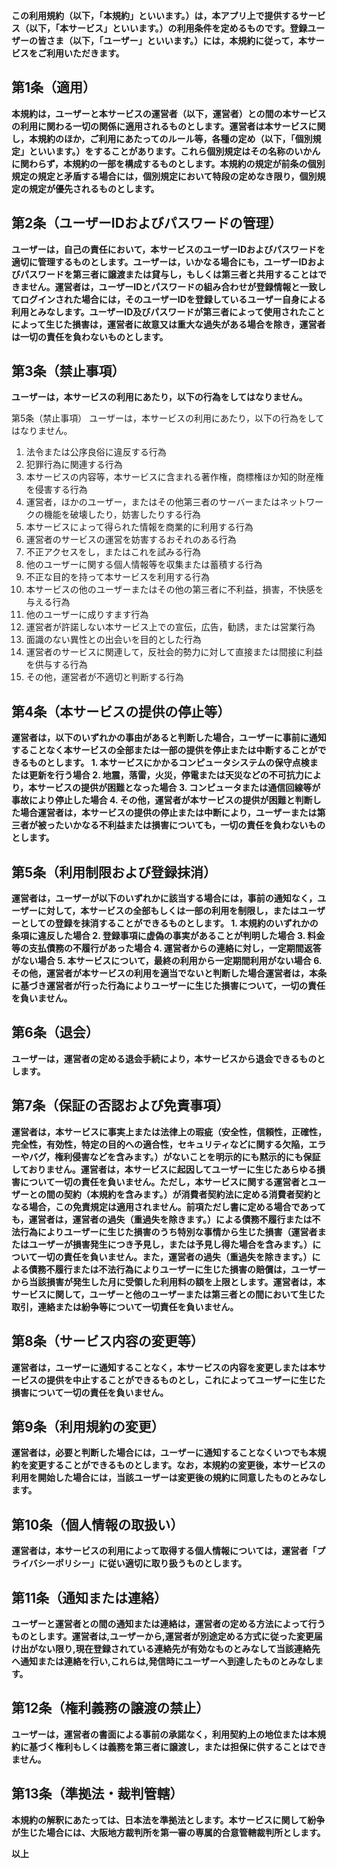 **この利用規約（以下，「本規約」といいます。）は，本アプリ上で提供するサービス（以下，「本サービス」といいます。）の利用条件を定めるものです。登録ユーザーの皆さま（以下，「ユーザー」といいます。）には，本規約に従って，本サービスをご利用いただきます。**

## 第1条（適用）

**本規約は，ユーザーと本サービスの運営者（以下，運営者）との間の本サービスの利用に関わる一切の関係に適用されるものとします。運営者は本サービスに関し，本規約のほか，ご利用にあたってのルール等，各種の定め（以下，「個別規定」といいます。）をすることがあります。これら個別規定はその名称のいかんに関わらず，本規約の一部を構成するものとします。本規約の規定が前条の個別規定の規定と矛盾する場合には，個別規定において特段の定めなき限り，個別規定の規定が優先されるものとします。**

## 第2条（ユーザーIDおよびパスワードの管理）

**ユーザーは，自己の責任において，本サービスのユーザーIDおよびパスワードを適切に管理するものとします。ユーザーは，いかなる場合にも，ユーザーIDおよびパスワードを第三者に譲渡または貸与し，もしくは第三者と共用することはできません。運営者は，ユーザーIDとパスワードの組み合わせが登録情報と一致してログインされた場合には，そのユーザーIDを登録しているユーザー自身による利用とみなします。ユーザーID及びパスワードが第三者によって使用されたことによって生じた損害は，運営者に故意又は重大な過失がある場合を除き，運営者は一切の責任を負わないものとします。**

## 第3条（禁止事項）

**ユーザーは，本サービスの利用にあたり，以下の行為をしてはなりません。**

第5条（禁止事項）
ユーザーは，本サービスの利用にあたり，以下の行為をしてはなりません。

1. 法令または公序良俗に違反する行為
2. 犯罪行為に関連する行為
3. 本サービスの内容等，本サービスに含まれる著作権，商標権ほか知的財産権を侵害する行為
4. 運営者，ほかのユーザー，またはその他第三者のサーバーまたはネットワークの機能を破壊したり，妨害したりする行為
5. 本サービスによって得られた情報を商業的に利用する行為
6. 運営者のサービスの運営を妨害するおそれのある行為
7. 不正アクセスをし，またはこれを試みる行為
8. 他のユーザーに関する個人情報等を収集または蓄積する行為
9. 不正な目的を持って本サービスを利用する行為
10. 本サービスの他のユーザーまたはその他の第三者に不利益，損害，不快感を与える行為
11. 他のユーザーに成りすます行為
12. 運営者が許諾しない本サービス上での宣伝，広告，勧誘，または営業行為
13. 面識のない異性との出会いを目的とした行為
14. 運営者のサービスに関連して，反社会的勢力に対して直接または間接に利益を供与する行為
15. その他，運営者が不適切と判断する行為

## 第4条（本サービスの提供の停止等）

**運営者は，以下のいずれかの事由があると判断した場合，ユーザーに事前に通知することなく本サービスの全部または一部の提供を停止または中断することができるものとします。
    1. 本サービスにかかるコンピュータシステムの保守点検または更新を行う場合
    2. 地震，落雷，火災，停電または天災などの不可抗力により，本サービスの提供が困難となった場合
    3. コンピュータまたは通信回線等が事故により停止した場合
    4. その他，運営者が本サービスの提供が困難と判断した場合運営者は，本サービスの提供の停止または中断により，ユーザーまたは第三者が被ったいかなる不利益または損害についても，一切の責任を負わないものとします。**

## 第5条（利用制限および登録抹消）

**運営者は，ユーザーが以下のいずれかに該当する場合には，事前の通知なく，ユーザーに対して，本サービスの全部もしくは一部の利用を制限し，またはユーザーとしての登録を抹消することができるものとします。
    1. 本規約のいずれかの条項に違反した場合
    2. 登録事項に虚偽の事実があることが判明した場合
    3. 料金等の支払債務の不履行があった場合
    4. 運営者からの連絡に対し，一定期間返答がない場合
    5. 本サービスについて，最終の利用から一定期間利用がない場合
    6. その他，運営者が本サービスの利用を適当でないと判断した場合運営者は，本条に基づき運営者が行った行為によりユーザーに生じた損害について，一切の責任を負いません。**

## 第6条（退会）

**ユーザーは，運営者の定める退会手続により，本サービスから退会できるものとします。**

## 第7条（保証の否認および免責事項）

**運営者は，本サービスに事実上または法律上の瑕疵（安全性，信頼性，正確性，完全性，有効性，特定の目的への適合性，セキュリティなどに関する欠陥，エラーやバグ，権利侵害などを含みます。）がないことを明示的にも黙示的にも保証しておりません。運営者は，本サービスに起因してユーザーに生じたあらゆる損害について一切の責任を負いません。ただし，本サービスに関する運営者とユーザーとの間の契約（本規約を含みます。）が消費者契約法に定める消費者契約となる場合，この免責規定は適用されません。前項ただし書に定める場合であっても，運営者は，運営者の過失（重過失を除きます。）による債務不履行または不法行為によりユーザーに生じた損害のうち特別な事情から生じた損害（運営者またはユーザーが損害発生につき予見し，または予見し得た場合を含みます。）について一切の責任を負いません。また，運営者の過失（重過失を除きます。）による債務不履行または不法行為によりユーザーに生じた損害の賠償は，ユーザーから当該損害が発生した月に受領した利用料の額を上限とします。運営者は，本サービスに関して，ユーザーと他のユーザーまたは第三者との間において生じた取引，連絡または紛争等について一切責任を負いません。**

## 第8条（サービス内容の変更等）

**運営者は，ユーザーに通知することなく，本サービスの内容を変更しまたは本サービスの提供を中止することができるものとし，これによってユーザーに生じた損害について一切の責任を負いません。**

## 第9条（利用規約の変更）

**運営者は，必要と判断した場合には，ユーザーに通知することなくいつでも本規約を変更することができるものとします。なお，本規約の変更後，本サービスの利用を開始した場合には，当該ユーザーは変更後の規約に同意したものとみなします。**

## 第10条（個人情報の取扱い）

**運営者は，本サービスの利用によって取得する個人情報については，運営者「プライバシーポリシー」に従い適切に取り扱うものとします。**

## 第11条（通知または連絡）

**ユーザーと運営者との間の通知または連絡は，運営者の定める方法によって行うものとします。運営者は,ユーザーから,運営者が別途定める方式に従った変更届け出がない限り,現在登録されている連絡先が有効なものとみなして当該連絡先へ通知または連絡を行い,これらは,発信時にユーザーへ到達したものとみなします。**

## 第12条（権利義務の譲渡の禁止）

**ユーザーは，運営者の書面による事前の承諾なく，利用契約上の地位または本規約に基づく権利もしくは義務を第三者に譲渡し，または担保に供することはできません。**

## 第13条（準拠法・裁判管轄）

**本規約の解釈にあたっては、日本法を準拠法とします。本サービスに関して紛争が生じた場合には、大阪地方裁判所を第一審の専属的合意管轄裁判所とします。**

**以上**